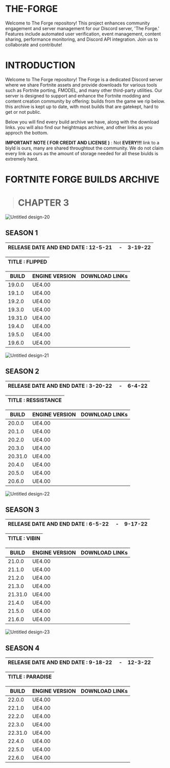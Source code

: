 # THE-FORGE
Welcome to The Forge repository! This project enhances community engagement and server management for our Discord server, 'The Forge.' Features include automated user verification, event management, content sharing, performance monitoring, and Discord API integration. Join us to collaborate and contribute!

# INTRODUCTION
Welcome to The Forge repository! The Forge is a dedicated Discord server where we share Fortnite assets and provide downloads for various tools such as Fortnite porting, FMODEL, and many other third-party utilities. Our server is designed to support and enhance the Fortnite modding and content creation community by offering: builds from the game we rip below. this archive is kept up to date, with most builds that are gatekept, hard to get or not public.

Below you will find every build archive we have, along with the download links. you will also find our heightmaps archive, and other links as you approch the bottom.


**IMPORTANT NOTE ( FOR CREDIT AND LICENSE )** : Not **EVERY!!!** link to a biyld is ours, many are shared throughtout the community. We do not claim every link as ours as the amount of storage needed for all these biulds is extremely hard.

# FORTNITE FORGE BUILDS ARCHIVE 

> # CHAPTER 3 


































![Untitled design-20](https://github.com/user-attachments/assets/0fccb13e-618b-4789-9a54-5822eb8cbb13)


</head>
<body>
    <h2>SEASON 1    </h2>
    <table class="data-table">
        <thead>
            <tr>
                <th>RELEASE DATE AND END DATE : 12-5-21‎‎ ‎ ‎ ‎ ‎ -‎ ‎ ‎ ‎ ‎3-19-22 </th> <table class="data-table">
        <thead>
            <tr>
                <th> TITLE : FLIPPED </th>
    <table class="data-table">
        <thead>
            <tr>
                <th>BUILD</th>
                <th>ENGINE VERSION</th>
                <th>DOWNLOAD LINKs</th>
            </tr>
        </thead>
        <tbody>
            <tr>
                <td>19.0.0</td>
                <td> UE4.00</td>
                <td><a href= </a></td>
            </tr>
            <tr>
                <td>19.1.0</td>
                <td>UE4.00</td>
                <td><a href= </a></td>
            </tr>
            <tr>
                <td>19.2.0</td>
                <td>UE4.00</td>
                <td><a href= </a></td>
            </tr>
            <tr>
                <td>19.3.0</td>
                <td>UE4.00</td>
                <td><a href= </a></td>
             </tr>
            <tr>
                <td>19.31.0</td>
                <td>UE4.00</td>
                <td><a href= </a></td>
            </tr>
            <tr>
                <td>19.4.0</td>
                <td>UE4.00</td>
                <td><a href= </a></td>
            </tr>
            <tr>
                <td>19.5.0</td>
                <td>UE4.00</td>
                <td><a href= </a></td>
            </tr>
            <tr>
                <td>19.6.0</td>
                <td>UE4.00</td>
                <td><a href= </a></td>
            </tr>
        </tbody>
    </table>
</body>
</html>






![Untitled design-21](https://github.com/user-attachments/assets/809377bf-b8b6-4e36-8678-6dc793b24550)










</head>
<body>
    <h2>SEASON 2    </h2>
    <table class="data-table">
        <thead>
            <tr>
                <th>RELEASE DATE AND END DATE : 3-20-22‎‎ ‎ ‎ ‎ ‎ -‎ ‎ ‎ ‎ ‎6-4-22 </th> <table class="data-table">
        <thead>
            <tr>
                <th> TITLE : RESSISTANCE </th>
    <table class="data-table">
        <thead>
            <tr>
                <th>BUILD</th>
                <th>ENGINE VERSION</th>
                <th>DOWNLOAD LINKs</th>
            </tr>
        </thead>
        <tbody>
            <tr>
                <td>20.0.0</td>
                <td> UE4.00</td>
                <td><a href= </a></td>
            </tr>
            <tr>
                <td>20.1.0</td>
                <td>UE4.00</td>
                <td><a href= </a></td>
            </tr>
            <tr>
                <td>20.2.0</td>
                <td>UE4.00</td>
                <td><a href= </a></td>
            </tr>
            <tr>
                <td>20.3.0</td>
                <td>UE4.00</td>
                <td><a href= </a></td>
             </tr>
            <tr>
                <td>20.31.0</td>
                <td>UE4.00</td>
                <td><a href= </a></td>
            </tr>
            <tr>
                <td>20.4.0</td>
                <td>UE4.00</td>
                <td><a href= </a></td>
            </tr>
            <tr>
                <td>20.5.0</td>
                <td>UE4.00</td>
                <td><a href= </a></td>
            </tr>
            <tr>
                <td>20.6.0</td>
                <td>UE4.00</td>
                <td><a href= </a></td>
            </tr>
        </tbody>
    </table>
</body>
</html>






![Untitled design-22](https://github.com/user-attachments/assets/60c89441-04cc-437c-8b12-e2d508c69b36)





</head>
<body>
    <h2>SEASON 3    </h2>
    <table class="data-table">
        <thead>
            <tr>
                <th>RELEASE DATE AND END DATE : 6-5-22‎‎ ‎ ‎ ‎ ‎ -‎ ‎ ‎ ‎ ‎9-17-22 </th> <table class="data-table">
        <thead>
            <tr>
                <th> TITLE : VIBIN </th>
    <table class="data-table">
        <thead>
            <tr>
                <th>BUILD</th>
                <th>ENGINE VERSION</th>
                <th>DOWNLOAD LINKs</th>
            </tr>
        </thead>
        <tbody>
            <tr>
                <td>21.0.0</td>
                <td> UE4.00</td>
                <td><a href= </a></td>
            </tr>
            <tr>
                <td>21.1.0</td>
                <td>UE4.00</td>
                <td><a href= </a></td>
            </tr>
            <tr>
                <td>21.2.0</td>
                <td>UE4.00</td>
                <td><a href= </a></td>
            </tr>
            <tr>
                <td>21.3.0</td>
                <td>UE4.00</td>
                <td><a href= </a></td>
             </tr>
            <tr>
                <td>21.31.0</td>
                <td>UE4.00</td>
                <td><a href= </a></td>
            </tr>
            <tr>
                <td>21.4.0</td>
                <td>UE4.00</td>
                <td><a href= </a></td>
            </tr>
            <tr>
                <td>21.5.0</td>
                <td>UE4.00</td>
                <td><a href= </a></td>
            </tr>
            <tr>
                <td>21.6.0</td>
                <td>UE4.00</td>
                <td><a href= </a></td>
            </tr>
        </tbody>
    </table>
</body>
</html>



![Untitled design-23](https://github.com/user-attachments/assets/28c14107-3448-429d-8771-d5763044f83e)










</head>
<body>
    <h2>SEASON 4   </h2>
    <table class="data-table">
        <thead>
            <tr>
                <th>RELEASE DATE AND END DATE : 9-18-22‎‎ ‎ ‎ ‎ ‎ -‎ ‎ ‎ ‎ ‎12-3-22 </th> <table class="data-table">
        <thead>
            <tr>
                <th> TITLE : PARADISE </th>
    <table class="data-table">
        <thead>
            <tr>
                <th>BUILD</th>
                <th>ENGINE VERSION</th>
                <th>DOWNLOAD LINKs</th>
            </tr>
        </thead>
        <tbody>
            <tr>
                <td>22.0.0</td>
                <td> UE4.00</td>
                <td><a href= </a></td>
            </tr>
            <tr>
                <td>22.1.0</td>
                <td>UE4.00</td>
                <td><a href= </a></td>
            </tr>
            <tr>
                <td>22.2.0</td>
                <td>UE4.00</td>
                <td><a href= </a></td>
            </tr>
            <tr>
                <td>22.3.0</td>
                <td>UE4.00</td>
                <td><a href= </a></td>
             </tr>
            <tr>
                <td>22.31.0</td>
                <td>UE4.00</td>
                <td><a href= </a></td>
            </tr>
            <tr>
                <td>22.4.0</td>
                <td>UE4.00</td>
                <td><a href= </a></td>
            </tr>
            <tr>
                <td>22.5.0</td>
                <td>UE4.00</td>
                <td><a href= </a></td>
            </tr>
            <tr>
                <td>22.6.0</td>
                <td>UE4.00</td>
                <td><a href= </a></td>
            </tr>
        </tbody>
    </table>
</body>
</html>



